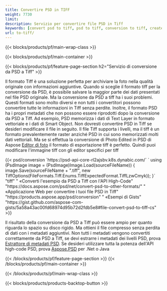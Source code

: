 ```yaml
---
title: Convertire PSD in TIFF
weight: 7730
limit: 
description: Servizio per convertire file PSD in Tiff
keywords: [convert psd to tiff, psd to tiff, conversion to tiff, create tiff from psd, print psd as tiff]
url: to-tiff/
---
```


{{< blocks/products/pf/main-wrap-class >}}

{{< blocks/products/pf/main-container >}}

{{< blocks/products/pf/feature-page-section h2="Servizio di conversione da PSD a Tiff" >}}
<p>Il formato Tiff è una soluzione perfetta per archiviare la foto nella qualità originale con informazioni aggiuntive. Quando si sceglie il formato tiff per la conversione da PSD, è possibile salvare la maggior parte dei dati presentati nel file PSD originale. Ma la conversione da PSD a tiff ha i suoi problemi. Questi formati sono molto diversi e non tutti i convertitori possono convertire tutte le informazioni in Tiff senza perdite. Inoltre, il formato PSD ha i propri metadati che non possono essere riprodotti dopo la conversione da PSD a Tiff. Ad esempio, PSD memorizza i dati di Text Layer in formato vettoriale e i dati di Smart Object. Non dovresti convertire PSD in Tiff se desideri modificare il file in seguito. Il file Tiff supporta i livelli, ma il tiff è un formato prevalentemente raster anziché PSD in cui sono memorizzati molti dati vettoriali. Ma se si effettua la conversione di Photo Edited in PSD di Aspose <a href="https://products.aspose.app/psd/photo-editor">Editor di foto</a> il formato di esportazione tiff è perfetto. Quindi puoi modificare l'immagine tiff con gli editor specifici per tiff</p>
{{< psd/conversion `https://psd-api-core-rl2ajsbv.k8s.dynabic.com/` 
`    using (PsdImage image = (PsdImage)Image.Load(sourceFileName))
    {
        image.Save(sourceFileName + ".tiff", new TiffOptions(FileFormats.Tiff.Enums.TiffExpectedFormat.TiffLzwCmyk));
    }` 
	"tiff" "
«Converti l'esempio da PSD a Tiff con l'API High-Code"  "https://docs.aspose.com/psd/net/convert-psd-to-other-formats/" "
«Applicazione Web per convertire i tuoi file PSD in Tiff" "https://products.aspose.app/psd/conversion" "
«Esempi di Gists" "https://gist.github.com/aspose-com-gists/5a58a43ac00fd68974d95b72d2fdb5e8#file-convert-psd-to-tiff-cs" >}}
<p>Il risultato della conversione da PSD a Tiff può essere ampio per quanto riguarda lo spazio su disco rigido. Ma ottieni il file compresso senza perdita di dati con i metadati aggiuntivi. Non tutti i metadati vengono convertiti correttamente da PSD a Tiff, se devi estrarre i metadati dei livelli PSD, prova <a href="https://products.aspose.app/psd/metadata">Estrattore di metadati PSD</a>. Se desideri utilizzare tutta la potenza dell'API high-code PSD, prova <a href="/psd">Aspose.PSD</a> per .Net o Java</p>
{{< /blocks/products/pf/feature-page-section >}}
{{< /blocks/products/pf/main-container >}}


{{< /blocks/products/pf/main-wrap-class >}}

{{< blocks/products/products-backtop-button >}}
